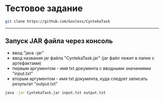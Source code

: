 # Тестовое задание 

```bash
git clone https://github.com/Goxless/CyntekaTask
```

---

## Запуск  JAR файла через консоль

* ввод "java -jar"
* ввод названия jar файла "CyntekaTask.jar" (jar файл лежит в папке с артефактами)
* первым аргументом - имя txt документа с вводными значениями "input.txt"
* вторым аргументом - имя txt документа, куда следует записать результат "output.txt"

```bash
java -jar CyntekaTask.jar input.txt output.txt
```
